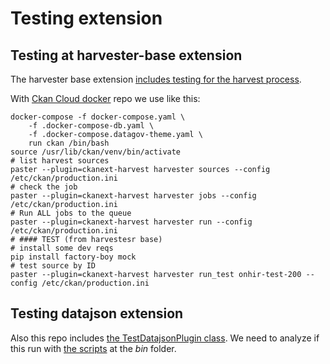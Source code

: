 # Testing extension

## Testing at harvester-base extension

The harvester base extension [includes testing for the harvest process](https://github.com/ckan/ckanext-harvest/blob/master/ckanext/harvest/commands/harvester.py#L417).  

With [Ckan Cloud docker](https://github.com/avdata99/ckan-cloud-docker/blob/master/.docker-compose.datagov-theme.yaml) repo we use like this:

```
docker-compose -f docker-compose.yaml \
    -f .docker-compose-db.yaml \
    -f .docker-compose.datagov-theme.yaml \
    run ckan /bin/bash
source /usr/lib/ckan/venv/bin/activate
# list harvest sources
paster --plugin=ckanext-harvest harvester sources --config /etc/ckan/production.ini
# check the job
paster --plugin=ckanext-harvest harvester jobs --config /etc/ckan/production.ini
# Run ALL jobs to the queue
paster --plugin=ckanext-harvest harvester run --config /etc/ckan/production.ini
# #### TEST (from harvestesr base)
# install some dev reqs
pip install factory-boy mock
# test source by ID
paster --plugin=ckanext-harvest harvester run_test onhir-test-200 --config /etc/ckan/production.ini
```

## Testing datajson extension

Also this repo includes [the TestDatajsonPlugin class](https://github.com/akariv/ckanext-datajson/blob/datagov/ckanext/datajson/tests/test_datajson.py#L11). We need to analyze if this run with [the scripts](https://github.com/akariv/ckanext-datajson/blob/datagov/bin/travis-run.sh#L6) at the _bin_ folder.  


